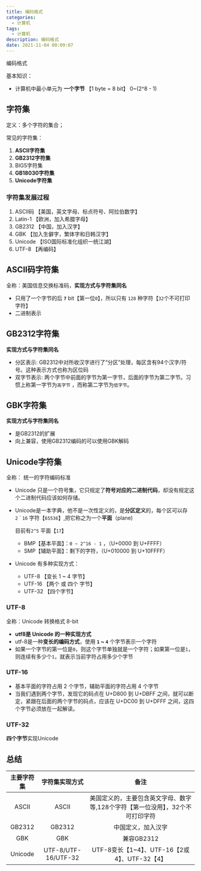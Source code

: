 ```yaml
---
title: 编码格式
categories:
  - 计算机
tags:
  - 计算机
description: 编码格式
date: 2021-11-04 00:09:07
---
```


编码格式

<!-- more -->

 基本知识：

 - 计算机中最小单元为 **一个字节** 【1 byte = 8 bit】 0~(2^8 - 1)



字符集
---

 定义：多个字符的集合； 

 常见的字符集：

 1. **ASCII字符集**
 2. **GB2312字符集**
 3. BIG5字符集
 4. **GB18030字符集**
 5. **Unicode字符集**



### 字符集发展过程

1. ASCII码 【美国，英文字母、标点符号、阿拉伯数字】
2. Latin-1 【欧洲，加入希腊字母】
3. GB2312  【中国，加入汉字】
4. GBK     【加入生僻字，繁体字和日韩汉字】
5. Unicode 【ISO国际标准化组织一统江湖】
6. UTF-8   【再编码】


ASCII码字符集
---

全称：美国信息交换标准码，**实现方式与字符集同名**

 - 只用了一个字节的后 **`7`** bit【第一位`0`】，所以只有 `128` 种字符【`32`个不可打印字符】
 - 二进制表示



GB2312字符集
---

 **实现方式与字符集同名**

 - 分区表示: GB2312中对所收汉字进行了“分区”处理，每区含有94个汉字/符号。这种表示方式也称为区位码
 - 双字节表示: 两个字节中前面的字节为第一字节，后面的字节为第二字节。习惯上称第一字节为`高字节` ，而称第二字节为`低字节`。



GBK字符集
---

 **实现方式与字符集同名**

 - 是GB2312的扩展
 - 向上兼容，使用GB2312编码的可以使用GBK解码



**Unicode字符集**
---

 全称： 统一的字符编码标准

 - Unicode 只是一个符号集，它只规定了**符号对应的二进制代码**，却没有规定这个二进制代码应该如何存储。

 - Unicode是一本字典，他不是一次性定义的，是**分区定义**的，每个区可以存　`2＾16` 字符【`65536`】,把它称之为一个**平面**（plane)

   目前有`2^5` 平面【`17`】

   - BMP【基本平面】：`0 ~ 2^16 - 1` ，（U+0000 到 U+FFFF）
   - SMP【辅助平面】：剩下的字符，（U+010000 到 U+10FFFF）

 - Unicode 有多种实现方式：

   - UTF-8 【变长 1 ~ 4 字节】
   - UTF-16 【两个 或 四个 字节】
   - UTF-32  【四个字节】



### **UTF-8**

全称：Unicode 转换格式 8-bit 

- **utf8是 Unicode 的一种实现方式**
- utf-8是一种**变长的编码方式**，使用 **`1` ~ `4`** 个字节表示一个字符
 - 如果一个字节的第一位是`0`，则这个字节单独就是一个字符；如果第一位是`1`，则连续有多少个`1`，就表示当前字符占用多少个字节



### UTF-16

- 基本平面的字符占用 2 个字节，辅助平面的字符占用 4 个字节
- 当我们遇到两个字节，发现它的码点在 U+D800 到 U+DBFF 之间，就可以断定，紧跟在后面的两个字节的码点，应该在 U+DC00 到 U+DFFF 之间，这四个字节必须放在一起解读。



### UTF-32

 **四个字节**实现Unicode



总结
---

| 主要字符集 |   字符集实现方式    |                             备注                             |
| :--------: | :-----------------: | :----------------------------------------------------------: |
|   ASCII    |        ASCII        | 美国定义的，主要包含英文字母、数字等,128个字符【第一位没用】，32个不可打印字符 |
|   GB2312   |       GB2312        |                      中国定义，加入汉字                      |
|    GBK     |         GBK         |                          兼容GB2312                          |
|  Unicode   | UTF-8/UTF-16/UTF-32 |        UTF-8变长【1~4】、UTF-16【2或4】、UTF-32【4】         |
